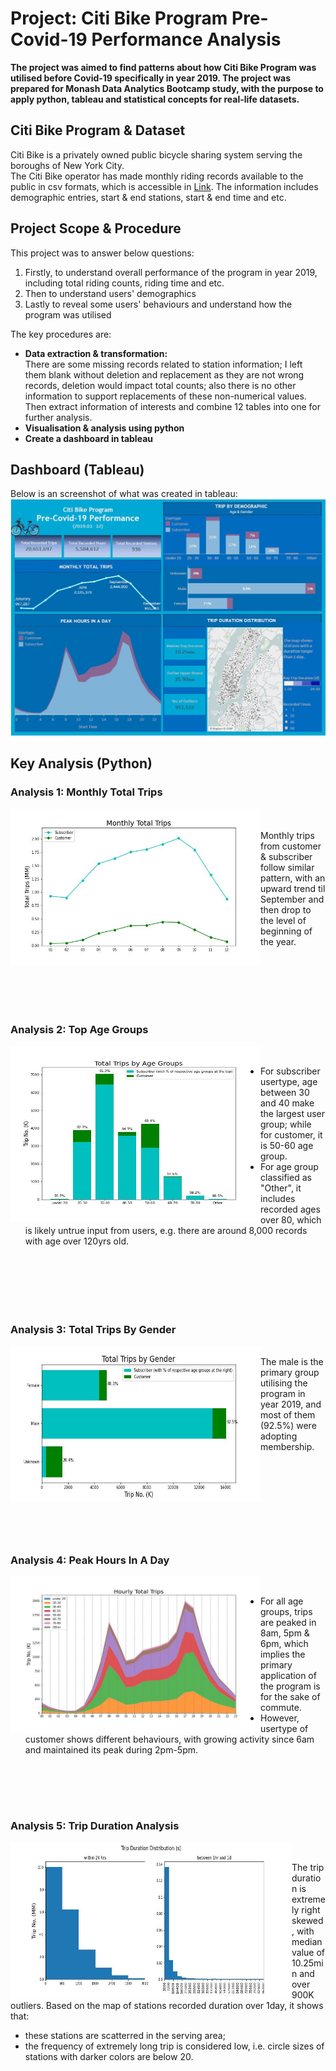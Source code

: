 
# Project: Citi Bike Program Pre-Covid-19 Performance Analysis
**The project was aimed to find patterns about how Citi Bike Program was utilised before Covid-19 specifically in year 2019. The project was prepared for Monash Data Analytics Bootcamp study, with the purpose to apply python, tableau and statistical concepts for real-life datasets.**

## Citi Bike Program & Dataset
Citi Bike is a privately owned public bicycle sharing system serving the boroughs of New York City.
<br>The Citi Bike operator has made monthly riding records available to the public in csv formats, which is accessible in [Link](https://ride.citibikenyc.com/system-data). The information includes demographic entries, start & end stations, start & end time and etc.  

## Project Scope & Procedure
This project was to answer below questions:
1. Firstly, to understand overall performance of the program in year 2019, including total riding counts, riding time and etc.
2. Then to understand users' demographics
3. Lastly to reveal some users' behaviours and understand how the program was utilised

The key procedures are:
* **Data extraction & transformation:**
<br>There are some missing records related to station information; I left them blank without deletion and replacement as they are not wrong records, deletion would impact total counts; also there is no other information to support replacements of these non-numerical values. Then extract information of interests and combine 12 tables into one for further analysis. 
* **Visualisation & analysis using python**
* **Create a dashboard in tableau**

## Dashboard (Tableau)
Below is an screenshot of what was created in tableau:
![Dashboard](https://github.com/MZt92-ui/tableau-challenge/blob/main/analysis/dashboard.JPG)

## Key Analysis (Python)

### Analysis 1: Monthly Total Trips
<img align="left" width="400" height="250" src="https://github.com/MZt92-ui/tableau-challenge/blob/main/analysis/1.jpg">
<br><br>Monthly trips from customer & subscriber follow similar pattern, with an upward trend til September and then drop to the level of beginning of the year.

### <br><br><br><br><br>Analysis 2: Top Age Groups
<img align="left" width="400" height="280" src="https://github.com/MZt92-ui/tableau-challenge/blob/main/analysis/2.jpg">
<br>

* For subscriber usertype, age between 30 and 40 make the largest user group; while for customer, it is 50-60 age group.
* For age group classified as "Other", it includes recorded ages over 80, which is likely untrue input from users, e.g. there are around 8,000 records with age over 120yrs old.

### <br><br><br><br><br>Analysis 3: Total Trips By Gender
<img align="left" width="400" height="250" src="https://github.com/MZt92-ui/tableau-challenge/blob/main/analysis/3.jpg">
<br>The male is the primary group utilising the program in year 2019, and most of them (92.5%) were adopting membership.

### <br><br><br><br><br><br><br>Analysis 4: Peak Hours In A Day
<img align="left" width="400" height="250" src="https://github.com/MZt92-ui/tableau-challenge/blob/main/analysis/4.jpg">
<br>

* For all age groups, trips are peaked in 8am, 5pm & 6pm, which implies the primary application of the program is for the sake of commute.
* However, usertype of customer shows different behaviours, with growing activity since 6am and maintained its peak during 2pm-5pm. 

### <br><br><br><br>Analysis 5: Trip Duration Analysis
<img align="left" width="450" height="250" src="https://github.com/MZt92-ui/tableau-challenge/blob/main/analysis/5.jpg">
<br>

The trip duration is extremely right skewed, with median value of 10.25min and over 900K outliers. Based on the map of stations recorded duration over 1day, it shows that:
* these stations are scatterred in the serving area;
* the frequency of extremely long trip is considered low, i.e. circle sizes of stations with darker colors are below 20.
